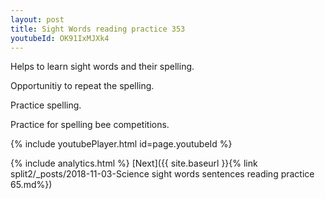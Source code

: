 ```yaml
---
layout: post
title: Sight Words reading practice 353
youtubeId: OK91IxMJXk4
---
```

 
 
Helps to learn sight words and their spelling.

Opportunitiy to repeat the spelling. 

Practice spelling. 
 
Practice for spelling bee competitions. 
 
{% include youtubePlayer.html id=page.youtubeId %}
 
 
{% include analytics.html %} 
[Next]({{ site.baseurl }}{% link  split2/_posts/2018-11-03-Science sight words sentences reading practice 65.md%})
 
